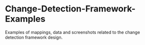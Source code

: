 # Change-Detection-Framework-Examples
Examples of mappings, data and screenshots related to the change detection framework design. 
